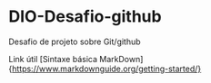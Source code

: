 # DIO-Desafio-github
Desafio de projeto sobre Git/github

Link útil
[Sintaxe básica MarkDown]{https://www.markdownguide.org/getting-started/}
